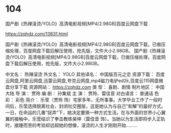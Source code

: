# 104
国产剧《热辣滚烫/YOLO》高清电影视频[MP4/2.98GB]百度云网盘下载

https://zqhdz.com/13831.html

国产剧《热辣滚烫/YOLO》高清电影视频[MP4/2.98GB]百度云网盘下载，已做压缩处理，百度网盘下载后解压使用，抢先版，文件大小2.98GB。
国产剧《热辣滚烫/YOLO》高清电影视频[MP4/2.98GB]百度云网盘下载，已做压缩处理，百度网盘下载后解压使用，抢先版，文件大小2.98GB。


中文名： 热辣滚烫
外文名： YOLO
其他译名： 中国版百元之恋
资源下载： 百度云网盘,阿里云网盘,迅雷云网盘,夸克云网盘,mp4磁力电驴ed2k,百度云115网盘微盘分享下载
资源网站： https://zqhdz.com
类 型： 喜剧、剧情
制片地区： 中国大陆
导 演： 贾玲
编 剧： 孙集斌
主 演： 贾玲、雷佳音
对白语言： 普通话
色 彩： 彩色
简介： 乐莹（贾玲 饰）宅家多年，无所事事。大学毕业工作了一段时间后，乐莹选择脱离社会，封闭社交圈层，这是她认为与自己“和解”的最好方式。一日，在命运的几番“捉弄”下，她决定要换一种方式生活。在与外面的世界小心翼翼的接触中，乐莹结识了拳击教练昊坤（雷佳音 饰）。当她以为生活即将步入正轨时，接踵而至的考验却远超她的想像，滚烫的人生才刚刚开始………
